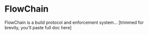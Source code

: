# FlowChain

FlowChain is a build protocol and enforcement system...
[trimmed for brevity, you’ll paste full doc here]

